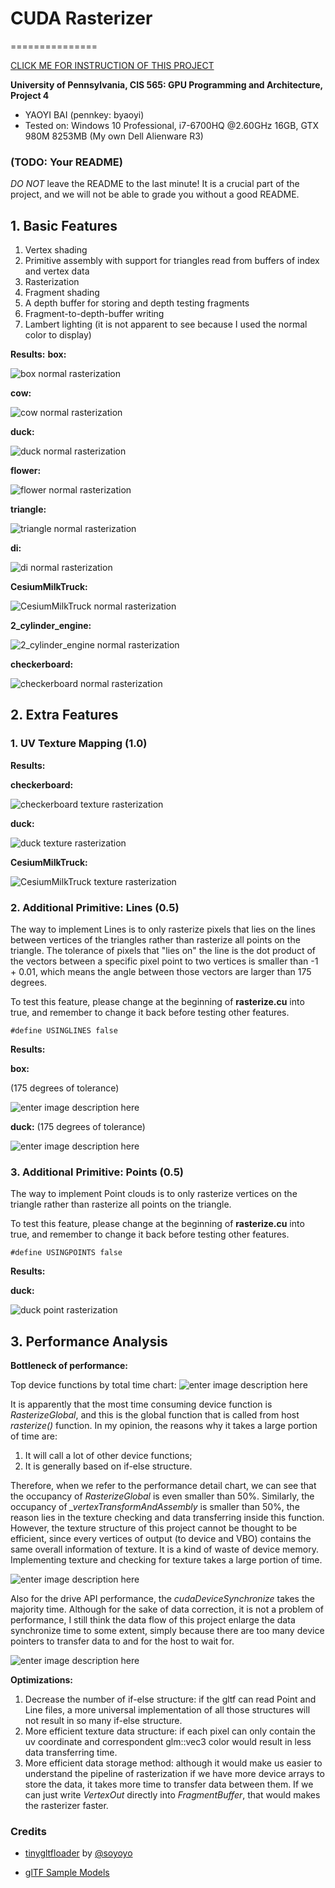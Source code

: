 # **CUDA Rasterizer**

===============



[CLICK ME FOR INSTRUCTION OF THIS PROJECT](./INSTRUCTION.md)



**University of Pennsylvania, CIS 565: GPU Programming and Architecture, Project 4**


* YAOYI BAI (pennkey: byaoyi)
* Tested on: Windows 10 Professional, i7-6700HQ  @2.60GHz 16GB, GTX 980M 8253MB (My own Dell Alienware R3)

### (TODO: Your README)

*DO NOT* leave the README to the last minute! It is a crucial part of the
project, and we will not be able to grade you without a good README.

## **1. Basic Features**
 1. Vertex shading
 2. Primitive assembly with support for triangles read from buffers of index and vertex data
 3. Rasterization
 4. Fragment shading
 5. A depth buffer for storing and depth testing fragments
 6. Fragment-to-depth-buffer writing
 7. Lambert lighting (it is not apparent to see because I used the normal color to display)

**Results:** 
**box:**

![box normal rasterization](https://lh3.googleusercontent.com/-qYOfrvIJiDg/WeExNfX99KI/AAAAAAAABBk/poJABEGVu1IIOoOEKt5nm1PGoOzcKCicACLcBGAs/s0/box.gif "box.gif")

**cow:**

![cow normal rasterization](https://lh3.googleusercontent.com/-Zfhj3tvrP5Q/WeEt2ulKUxI/AAAAAAAABAM/RT-GalorVQoF7yYEgJ3rUsICtuJa8Qh9QCLcBGAs/s0/cow.gif "cow.gif")

**duck:**

![duck normal rasterization](https://lh3.googleusercontent.com/-LQi4GtiM-3Q/WeEtJgcYxTI/AAAAAAAAA_4/0WYwtiE7orQXN7GYvA6E52oAfeebYBNLgCLcBGAs/s0/duck.gif "duck.gif")

**flower:**

![flower normal rasterization](https://lh3.googleusercontent.com/-ueP481WcJXA/WeEuc0KWnNI/AAAAAAAABAk/wDyoTQnTwW41lEzRrbkCFvUb9pbipOjJQCLcBGAs/s0/flower.gif "flower.gif")

**triangle:**

![triangle normal rasterization](https://lh3.googleusercontent.com/-82OQF5cBjeA/WeEyKTi15YI/AAAAAAAABCM/FEzOwcA1iHgrAcdaua1ic-sIc6QKLMNpgCLcBGAs/s0/triangle.gif "triangle.gif")

**di:**

![di normal rasterization](https://lh3.googleusercontent.com/-CB00VlVO33Y/WeEwhc6Y-_I/AAAAAAAABBQ/jACIpRS_Kc0LWdMbkYo46civzuZW9aZ6ACLcBGAs/s0/di.gif "di.gif")

**CesiumMilkTruck:**

![CesiumMilkTruck normal rasterization](https://lh3.googleusercontent.com/-kzu5CXH28YU/WeEyvsZmZkI/AAAAAAAABCs/5oce21ZkNo4YZ4vUqQNOw-Sr1UtlxRA8gCLcBGAs/s0/CesiumMilkTruck.gif "CesiumMilkTruck.gif")

**2_cylinder_engine:** 

![2_cylinder_engine normal rasterization](https://lh3.googleusercontent.com/-_ls1SibOQ_E/WeEzmWnS1wI/AAAAAAAABDU/DP09VJdvFQMXjFCjVZu43MSmEo1n2tW_ACLcBGAs/s0/2_cylinder_engine.gif "2_cylinder_engine.gif")

**checkerboard:**

![checkerboard normal rasterization](https://lh3.googleusercontent.com/-zfa94tv0Wxc/WeE0O-9s1pI/AAAAAAAABDs/bEdQD3tONOYJo8uJbbVO5_zHDpGR-6NrQCLcBGAs/s0/checkerboard.gif "checkerboard.gif")

## **2. Extra Features**

### 1. UV Texture Mapping (1.0)

**Results:** 

**checkerboard:**

![checkerboard texture rasterization](https://lh3.googleusercontent.com/--eh0A_fp1wE/WeJ-By5iepI/AAAAAAAABE8/do-2zKpamLUEU9uwTLcWtqtp5XDQ8giYwCLcBGAs/s0/UVcheckerboard.gif "UVcheckerboard.gif")

**duck:**

![duck texture rasterization](https://lh3.googleusercontent.com/-w3tHNJfKIj4/WeK8mJ5H9-I/AAAAAAAABFo/Hz7GA1gO80wYUicZNnjpZZBTac4_JcrkgCLcBGAs/s0/UVduck.gif "UVduck.gif")

**CesiumMilkTruck:**

![CesiumMilkTruck texture rasterization](https://lh3.googleusercontent.com/-QYGDsGXlnak/WeK8MvSz2kI/AAAAAAAABFg/UFgK1HsnQgMW7W4vfA-vMF68ZpNelEXUgCLcBGAs/s0/UVCesiumMilkTruck.gif "UVCesiumMilkTruck.gif")

### 2. Additional Primitive: Lines (0.5) 

The way to implement Lines is to only rasterize pixels that lies on the lines between vertices of the triangles rather than rasterize all points on the triangle. The tolerance of pixels that "lies on" the line is the dot product of the vectors between a specific pixel point to two vertices is smaller than -1 + 0.01, which means the angle between those vectors are larger than 175 degrees.

To test this feature, please change at the beginning of **rasterize.cu** into true, and remember to change it back before testing other features. 

    #define USINGLINES false

**Results:** 

**box:**


(175 degrees of tolerance)

![enter image description here](https://lh3.googleusercontent.com/-PCAqurO1xIE/WeN_Kq4DFBI/AAAAAAAABHc/P1O7v6cKU7QBxBbPfLkWg3NL7UDqHx47QCLcBGAs/s0/LINEbox.gif "LINEbox.gif")


**duck:**
(175 degrees of tolerance)

![enter image description here](https://lh3.googleusercontent.com/-gZENHUw8xtQ/WeN_kYHOGoI/AAAAAAAABHk/tWukkq3ZYycjHRYI_-RsYr7SD_skUplzACLcBGAs/s0/LINEduck.gif "LINEduck.gif")


### 3. Additional Primitive: Points (0.5)

The way to implement Point clouds is to only rasterize vertices on the triangle rather than rasterize all points on the triangle.

To test this feature, please change at the beginning of **rasterize.cu** into true, and remember to change it back before testing other features. 

    #define USINGPOINTS false

**Results:** 

**duck:**

![duck point rasterization](https://lh3.googleusercontent.com/-EpRsvGCk_dM/WeLExW6T8YI/AAAAAAAABGE/HmGk2HY126kDhmZYUsBbp7dY3ZG1nqSYACLcBGAs/s0/PointDuck.gif "PointDuck.gif")

## **3. Performance Analysis**

**Bottleneck of performance:**

 Top device functions by total time chart:
![enter image description here](https://lh3.googleusercontent.com/-F0JYofLkkkk/WeOFMwOd_iI/AAAAAAAABIA/amhdPzeNuSgBcGC_sayaOlMdqO_MG14FgCLcBGAs/s0/TopDeviceFuncByTime.jpg "TopDeviceFuncByTime.jpg")

It is apparently that the most time consuming device function is *RasterizeGlobal*, and this is the global function that is called from host *rasterize()* function. In my opinion, the reasons why it takes a large portion of time are:

 1. It will call a lot of other device functions;
 2. It is generally based on if-else structure.

Therefore,  when we refer to the performance detail chart, we can see that the occupancy of *RasterizeGlobal* is even smaller than 50%. Similarly, the occupancy of *_vertexTransformAndAssembly* is smaller than 50%, the reason lies in the texture checking and data transferring inside this function. However, the texture structure of this project cannot be thought to be efficient, since every vertices of output (to device and VBO) contains the same overall information of texture. It is a kind of waste of device memory.  Implementing texture and checking for texture takes a large portion of time. 

![enter image description here](https://lh3.googleusercontent.com/-YmKHZXngKKc/WeOGdLqiVsI/AAAAAAAABII/FAAedWwbPHUdxV61UdmwX71QdAX_d4N_ACLcBGAs/s0/performanceDetail.jpg "performanceDetail.jpg")

Also for the drive API performance, the *cudaDeviceSynchronize* takes the majority time. Although for the sake of data correction, it is not a problem of performance, I still think the data flow of this project enlarge the data synchronize time to some extent, simply because there are too many device pointers to transfer data to and for the host to wait for. 

![enter image description here](https://lh3.googleusercontent.com/-sVVg88YUvN0/WeOG4EfofNI/AAAAAAAABIQ/J1prG2MsD7s0TXdkQTxhL5BevrhXo6BmwCLcBGAs/s0/RuntimeAPISum.jpg "RuntimeAPISum.jpg")


**Optimizations:**

 1. Decrease the number of if-else structure: if the gltf can read Point and Line files, a more universal implementation of all those structures will not result in so many if-else structure. 
 2. More efficient texture data structure: if each pixel can only contain the uv coordinate and correspondent glm::vec3 color would result in less data transferring time.
 3. More efficient data storage method: although it would make us easier to understand the pipeline of rasterization if we have more device arrays to store the data, it takes more time to transfer data between them. If we can just write *VertexOut* directly into *FragmentBuffer*, that would makes the rasterizer faster. 

### Credits

* [tinygltfloader](https://github.com/syoyo/tinygltfloader) by [@soyoyo](https://github.com/syoyo)

* [glTF Sample Models](https://github.com/KhronosGroup/glTF/blob/master/sampleModels/README.md)

